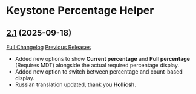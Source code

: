 # Keystone Percentage Helper

## [2.1](https://github.com/ZelionGG/KeystonePercentageHelper/releases/tag/2.1) (2025-09-18)

[Full Changelog](https://github.com/ZelionGG/KeystonePercentageHelper/compare/2.0.1...2.1) [Previous Releases](https://github.com/ZelionGG/KeystonePercentageHelper/releases)

- Added new options to show **Current percentage** and **Pull percentage** (Requires MDT) alongside the actual required percentage display.
- Added new option to switch between percentage and count-based display.
- Russian translation updated, thank you **Hollicsh**.


